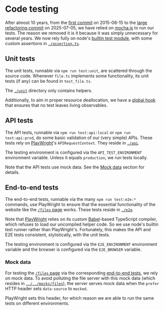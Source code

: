# Code testing

After almost 10 years, from the [first commit](https://github.com/v--/website/tree/46e9d45caef6c7f6606fa048871a0601509b5f6a) on 2015-08-15 to the [large refactoring commit](https://github.com/v--/website/tree/83183121a130960bf9f0b06c2b9f0f08471b1d09) on 2025-07-05, we have relied on [mocha.js](https://mochajs.org/) to run our tests. The reason we removed it is it because it was simply unnecessary for several years. We now rely fully on node's [builtin test module](https://nodejs.org/api/test.html), with some custom assertions in [`./assertion.ts`](./assertion.ts).

## Unit tests

The unit tests, runnable via `npm run test:unit`, are scattered through the source code. Whenever `file.ts` implements some functionality, its unit tests (if any) can be found in `test_file.ts`.

The [`./unit`](./unit) directory only contains helpers.

Additionally, to aim in proper resource deallocation, we have a [global hook](./unit/global_hooks.ts) that ensures that no test leaves living observables.

## API tests

The API tests, runnable via `npm run test:api:local` or `npm run test:api:prod`, do some basic validation of our (very simple) APIs. These tests rely on [PlayWright](https://playwright.dev/)'s `APIRequestContext`. They reside in [`./api`](./api).

The testing environment is configured via the `API_TEST_ENVIRONMENT` environment variable. Unless it equals `production`, we run tests locally.

Note that the API tests use mock data. See the [Mock data](#mock-data) section for details.

## End-to-end tests

The end-to-end tests, runnable via the many `npm run test:e2e:*` commands, use PlayWright to ensure that the essential functionality of the website like the [`/files` page](https://ivasilev.net/files) works. These tests reside in [`./e2e`](./e2e).

Note that [PlayWright](https://playwright.dev/) relies on its custom [Babel](https://babeljs.io/)-based TypeScript compiler, which refuses to load our uncompiled helper code. So we use node's builtin test runner rather than PlayWright's. Fortunately, this makes the API and E2E tests consistent, stylistically, with the unit tests.

The testing environment is configured via the `E2E_ENVIRONMENT` environment variable and the browser is configured via the `E2E_BROWSER` variable.

### Mock data

For testing the [`/files` page](https://ivasilev.net/files) via the corresponding [end-to-end tests](./e2e/test_files.ts), we rely on mock data. To avoid polluting the file server with this mock data (which resides in [`../../mocks/files`](../../mocks/files)), the server serves mock data when the `prefer` HTTP header sets `data-source` to `mocked`.

PlayWright sets this header, for which reason we are able to run the same tests on different environments.
